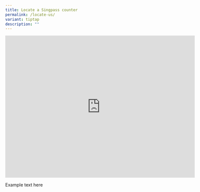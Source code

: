 ```yaml
---
title: Locate a Singpass counter
permalink: /locate-us/
variant: tiptap
description: ""
---
```

<div class="iframe-wrapper"><iframe style="border:0;" height="450" width="600" allowfullscreen="true" frameborder="0" src="https://www.google.com/maps/embed?pb=!1m18!1m12!1m3!1d2990.274257380938!2d-70.56068388481569!3d41.45496659976631!2m3!1f0!2f0!3f0!3m2!1i1024!2i768!4f13.1!3m3!1m2!1s0x89e52963ac45bbcb%3A0xf05e8d125e82af10!2sDos%20Mas!5e0!3m2!1sen!2sus!4v1671220374408!5m2!1sen!2sus"></iframe></div><p></p><p>Example text here</p>